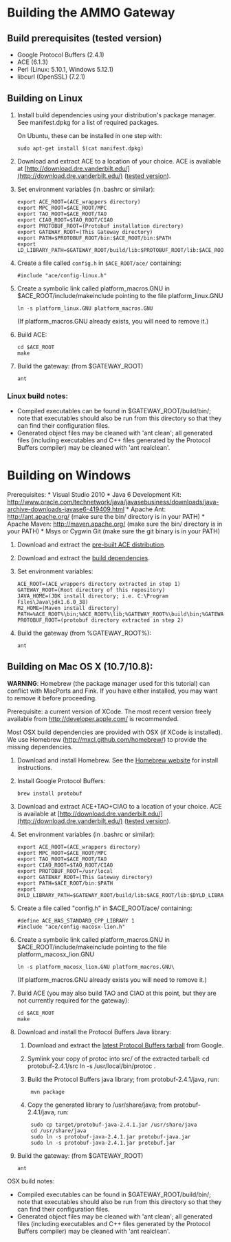 Building the AMMO Gateway
=========================

Build prerequisites (tested version)
------------------------------------
  * Google Protocol Buffers (2.4.1)
  * ACE (6.1.3)
  * Perl (Linux: 5.10.1, Windows 5.12.1)
  * libcurl (OpenSSL) (7.2.1)
   
Building on Linux
-----------------
 1. Install build dependencies using your distribution's package manager.  See
    manifest.dpkg for a list of required packages.
     
    On Ubuntu, these can be installed in one step with:

        sudo apt-get install $(cat manifest.dpkg)
        
 2. Download and extract ACE to a location of your choice.  ACE is available at
    [http://download.dre.vanderbilt.edu/](http://download.dre.vanderbilt.edu/)
    ([tested version](http://download.dre.vanderbilt.edu/previous_versions/ACE-6.1.3.tar.bz2)).
  
 3. Set environment variables (in .bashrc or similar):

        export ACE_ROOT=(ACE_wrappers directory)
        export MPC_ROOT=$ACE_ROOT/MPC
        export TAO_ROOT=$ACE_ROOT/TAO
        export CIAO_ROOT=$TAO_ROOT/CIAO
        export PROTOBUF_ROOT=(Protobuf installation directory)
        export GATEWAY_ROOT=(This Gateway directory)
        export PATH=$PROTOBUF_ROOT/bin:$ACE_ROOT/bin:$PATH
        export LD_LIBRARY_PATH=$GATEWAY_ROOT/build/lib:$PROTOBUF_ROOT/lib:$ACE_ROOT/lib:$LD_LIBRARY_PATH
  
 4. Create a file called `config.h` in `$ACE_ROOT/ace/` containing:

        #include "ace/config-linux.h"
        
 5. Create a symbolic link called platform_macros.GNU in $ACE_ROOT/include/makeinclude
    pointing to the file platform_linux.GNU

        ln -s platform_linux.GNU platform_macros.GNU

    (If platform_macros.GNU already exists, you will need to remove it.)
        
 6. Build ACE:

        cd $ACE_ROOT
        make
        
 7. Build the gateway: (from $GATEWAY_ROOT)

        ant
  
### Linux build notes:
   * Compiled executables can be found in $GATEWAY_ROOT/build/bin/; note that
     executables should also be run from this directory so that they can find
     their configuration files.
   * Generated object files may be cleaned with 'ant clean'; all generated
     files (including executables and C++ files generated by the Protocol
     Buffers compiler) may be cleaned with 'ant realclean'.

Building on Windows
===================

  Prerequisites:
    * Visual Studio 2010
    * Java 6 Development Kit:  http://www.oracle.com/technetwork/java/javasebusiness/downloads/java-archive-downloads-javase6-419409.html
    * Apache Ant:  http://ant.apache.org/ (make sure the bin/ directory is in your PATH)
    * Apache Maven:  http://maven.apache.org/ (make sure the bin/ directory is in your PATH)
    * Msys or Cygwin Git (make sure the git binary is in your PATH)

 1. Download and extract the [pre-built ACE distribution][win32-prebuilt-ace].

 2. Download and extract the [build dependencies][win32-build-deps].

 3. Set environment variables:

        ACE_ROOT=(ACE_wrappers directory extracted in step 1)
        GATEWAY_ROOT=(Root directory of this repository)
        JAVA_HOME=(JDK install directory; i.e. C:\Program Files\Java\jdk1.6.0_38)
        M2_HOME=(Maven install directory)
        PATH=%ACE_ROOT%\bin;%ACE_ROOT%\lib;%GATEWAY_ROOT%\build\bin;%GATEWAY_ROOT%\build\lib;%PROTOBUF_ROOT%\bin;%PROTOBUF_ROOT%\lib
        PROTOBUF_ROOT=(protobuf directory extracted in step 2)

 4. Build the gateway (from %GATEWAY_ROOT%):

        ant

[win32-prebuilt-ace]: https://ammo.isis.vanderbilt.edu/builds/deps/Windows_32bit/ace-prebuilt-6.1.3.zip
[win32-build-deps]: https://ammo.isis.vanderbilt.edu/builds/deps/Windows_32bit/gateway-prereqs-protobuf-2.4.1.zip
     
Building on Mac OS X (10.7/10.8):
---------------------------------
**WARNING**: Homebrew (the package manager used for this tutorial) can conflict
with MacPorts and Fink.  If you have either installed, you may want to remove
it before proceeding.

Prerequisite:  a current version of XCode.  The most recent version freely
available from http://developer.apple.com/ is recommended.

Most OSX build dependencies are provided with OSX (if XCode is installed).
We use Homebrew (http://mxcl.github.com/homebrew/) to provide the missing 
dependencies.
   
 1. Download and install Homebrew.  See the [Homebrew website](http://brew.sh/)
    for install instructions.
        
 2. Install Google Protocol Buffers:

        brew install protobuf

 3. Download and extract ACE+TAO+CIAO to a location of your choice.  ACE is available at
    [http://download.dre.vanderbilt.edu/](http://download.dre.vanderbilt.edu/)
    ([tested version](http://download.dre.vanderbilt.edu/previous_versions/ACE-6.1.3.tar.bz2)).
  
 4. Set environment variables (in .bashrc or similar):

        export ACE_ROOT=(ACE_wrappers directory)
        export MPC_ROOT=$ACE_ROOT/MPC
        export TAO_ROOT=$ACE_ROOT/TAO
        export CIAO_ROOT=$TAO_ROOT/CIAO
        export PROTOBUF_ROOT=/usr/local
        export GATEWAY_ROOT=(This Gateway directory)
        export PATH=$ACE_ROOT/bin:$PATH
        export DYLD_LIBRARY_PATH=$GATEWAY_ROOT/build/lib:$ACE_ROOT/lib:$DYLD_LIBRARY_PATH
  
 5. Create a file called "config.h" in $ACE_ROOT/ace/ containing:

        #define ACE_HAS_STANDARD_CPP_LIBRARY 1
        #include "ace/config-macosx-lion.h"
        
 6. Create a symbolic link called platform_macros.GNU in $ACE_ROOT/include/makeinclude
    pointing to the file platform_macosx_lion.GNU

        ln -s platform_macosx_lion.GNU platform_macros.GNU\

    (If platform_macros.GNU already exists you will need to remove it.)
        
 7. Build ACE (you may also build TAO and CIAO at this point, but they are not
    currently required for the gateway):

        cd $ACE_ROOT
        make
        
 8. Download and install the Protocol Buffers Java library:

     1. Download and extract the [latest Protocol Buffers tarball][protobuf] from Google.
           
     2. Symlink your copy of protoc into src/ of the extracted tarball:
             cd protobuf-2.4.1/src
             ln -s /usr/local/bin/protoc .
        
     3. Build the Protocol Buffers java library; from protobuf-2.4.1/java,
        run: 

             mvn package
               
     4. Copy the generated library to /usr/share/java; from
        protobuf-2.4.1/java, run:

             sudo cp target/protobuf-java-2.4.1.jar /usr/share/java
             cd /usr/share/java
             sudo ln -s protobuf-java-2.4.1.jar protobuf-java.jar
             sudo ln -s protobuf-java-2.4.1.jar protobuf.jar
             
 9. Build the gateway: (from $GATEWAY_ROOT)
 
        ant
        
  OSX build notes:
   * Compiled executables can be found in $GATEWAY_ROOT/build/bin/; note that
     executables should also be run from this directory so that they can find
     their configuration files.
   * Generated object files may be cleaned with 'ant clean'; all generated
     files (including executables and C++ files generated by the Protocol
     Buffers compiler) may be cleaned with 'ant realclean'.

[protobuf]: http://code.google.com/p/protobuf/downloads/list
